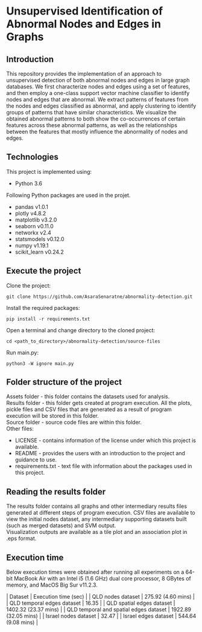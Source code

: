 # Unsupervised Identification of Abnormal Nodes and Edges in Graphs

## Introduction
This repository provides the implementation of an approach to unsupervised detection of both abnormal nodes and edges in large graph databases. We first
characterize nodes and edges using a set of features, and then employ a one-class support vector machine classifier to identify nodes and edges that are abnormal.
We extract patterns of features from the nodes and edges classified as abnormal, and apply clustering to identify groups of patterns that have similar
characteristics. We visualize the obtained abnormal patterns to both show the co-occurrences of certain features across these abnormal patterns, as well as the
relationships between the features that mostly influence the abnormality of nodes and edges.

## Technologies
This project is implemented using:
* Python 3.6

Following Python packages are used in the projet. 
* pandas v1.0.1
* plotly v4.8.2
* matplotlib v3.2.0
* seaborn v0.11.0
* networkx v2.4
* statsmodels v0.12.0
* numpy v1.19.1
* scikit_learn v0.24.2

## Execute the project
Clone the project:
```
git clone https://github.com/AsaraSenaratne/abnormality-detection.git
```

Install the required packages:
```
pip install -r requirements.txt
```

Open a terminal and change directory to the cloned project:
```
cd <path_to_directory>/abnormality-detection/source-files
```

Run main.py:
```
python3 -W ignore main.py
```

## Folder structure of the project
Assets folder - this folder contains the datasets used for analysis.  
Results folder - this folder gets created at program execution. All the plots, pickle files and CSV files that are generated as a result of program execution will be stored in this folder.  
Source folder - source code files are within this folder.  
Other files:
* LICENSE - contains information of the license under which this project is available.
* README - provides the users with an introduction to the project and guidance to use.
* requirements.txt - text file with information about the packages used in this project.

## Reading the results folder
The results folder contains all graphs and other intermediary results files generated at different steps of program execution. CSV files are available to view the initial nodes dataset, any intermediary supporting datasets built (such as merged datasets) and SVM output.  
Visualization outputs are available as a tile plot and an association plot in .eps format.  

## Execution time
Below execution times were obtained after running all experiments on a 64-bit MacBook Air with an Intel i5 (1.6 GHz) dual core processor, 8 GBytes of memory, and MacOS Big Sur v11.2.3.

| Dataset | Execution time (sec) |
| QLD nodes dataset | 275.92 (4.60 mins) |
| QLD temporal edges dataset | 16.35 |
| QLD spatial edges dataset | 1402.32 (23.37 mins) |
| QLD temporal and spatial edges dataset | 1922.89 (32.05 mins) |
| Israel nodes dataset | 32.47 |
| Israel edges dataset | 544.64 (9.08 mins) |
